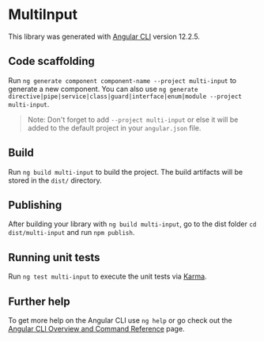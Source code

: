 # MultiInput

This library was generated with [Angular CLI](https://github.com/angular/angular-cli) version 12.2.5.

## Code scaffolding

Run `ng generate component component-name --project multi-input` to generate a new component. You can also use `ng generate directive|pipe|service|class|guard|interface|enum|module --project multi-input`.
> Note: Don't forget to add `--project multi-input` or else it will be added to the default project in your `angular.json` file. 

## Build

Run `ng build multi-input` to build the project. The build artifacts will be stored in the `dist/` directory.

## Publishing

After building your library with `ng build multi-input`, go to the dist folder `cd dist/multi-input` and run `npm publish`.

## Running unit tests

Run `ng test multi-input` to execute the unit tests via [Karma](https://karma-runner.github.io).

## Further help

To get more help on the Angular CLI use `ng help` or go check out the [Angular CLI Overview and Command Reference](https://angular.io/cli) page.
